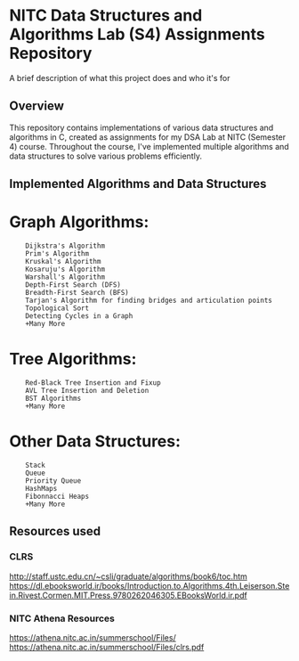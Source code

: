 
# NITC Data Structures and Algorithms Lab (S4) Assignments Repository

A brief description of what this project does and who it's for

## Overview

This repository contains implementations of various data structures and algorithms in C, created as assignments for my DSA Lab at NITC (Semester 4) course. Throughout the course, I've implemented multiple algorithms and data structures to solve various problems efficiently.

## Implemented Algorithms and Data Structures

# Graph Algorithms:
        Dijkstra's Algorithm
        Prim's Algorithm
        Kruskal's Algorithm
        Kosaruju's Algorithm
        Warshall's Algorithm
        Depth-First Search (DFS)
        Breadth-First Search (BFS)
        Tarjan's Algorithm for finding bridges and articulation points
        Topological Sort
        Detecting Cycles in a Graph
        +Many More

# Tree Algorithms:
        Red-Black Tree Insertion and Fixup
        AVL Tree Insertion and Deletion
        BST Algorithms
        +Many More
    
# Other Data Structures:
        Stack
        Queue
        Priority Queue
        HashMaps
        Fibonnacci Heaps
        +Many More

## Resources used

### CLRS
http://staff.ustc.edu.cn/~csli/graduate/algorithms/book6/toc.htm
https://dl.ebooksworld.ir/books/Introduction.to.Algorithms.4th.Leiserson.Stein.Rivest.Cormen.MIT.Press.9780262046305.EBooksWorld.ir.pdf

### NITC Athena Resources
https://athena.nitc.ac.in/summerschool/Files/
https://athena.nitc.ac.in/summerschool/Files/clrs.pdf
 

